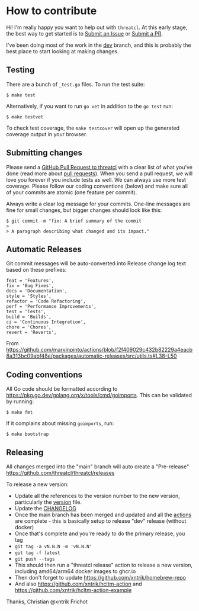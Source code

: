 # How to contribute

Hi! I'm really happy you want to help out with `threatcl`. At this early stage, the best way to get started is to [Submit an Issue](https://github.com/threatcl/threatcl/issues) or [Submit a PR](https://github.com/threatcl/threatcl/pulls).

I've been doing most of the work in the [dev](https://github.com/threatcl/threatcl/tree/dev) branch, and this is probably the best place to start looking at making changes.

## Testing

There are a bunch of `_test.go` files. To run the test suite:

```
$ make test
```

Alternatively, if you want to run `go vet` in addition to the `go test` run:

```
$ make testvet
```

To check test coverage, the `make testcover` will open up the generated coverage output in your browser.

## Submitting changes

Please send a [GitHub Pull Request to threatcl](https://github.com/threatcl/threatcl/pulls) with a clear list of what you've done (read more about [pull requests](http://help.github.com/pull-requests/)). When you send a pull request, we will love you forever if you include tests as well. We can always use more test coverage. Please follow our coding conventions (below) and make sure all of your commits are atomic (one feature per commit).

Always write a clear log message for your commits. One-line messages are fine for small changes, but bigger changes should look like this:

    $ git commit -m "fix: A brief summary of the commit
    > 
    > A paragraph describing what changed and its impact."

## Automatic Releases

Git commit messages will be auto-converted into Release change log text based on these prefixes:

```
feat = 'Features',
fix = 'Bug Fixes',
docs = 'Documentation',
style = 'Styles',
refactor = 'Code Refactoring',
perf = 'Performance Improvements',
test = 'Tests',
build = 'Builds',
ci = 'Continuous Integration',
chore = 'Chores',
revert = 'Reverts',
```

From https://github.com/marvinpinto/actions/blob/f2f409029c432b82229a4eacb8a313bc09abf48e/packages/automatic-releases/src/utils.ts#L38-L50

## Coding conventions

All Go code should be formatted according to https://pkg.go.dev/golang.org/x/tools/cmd/goimports. This can be validated by running:

```
$ make fmt
```

If it complains about missing `goimports`, run:

```
$ make bootstrap
```

## Releasing

All changes merged into the "main" branch will auto create a "Pre-release" https://github.com/threatcl/threatcl/releases

To release a new version:
* Update all the references to the version number to the new version, particularly the [version](version/version.go) file.
* Update the [CHANGELOG](CHANGELOG.md)
* Once the main branch has been merged and updated and all the [actions](https://github.com/threatcl/threatcl/actions) are complete - this is basically setup to release "dev" release (without docker)
* Once that's complete and you're ready to do the primary release, you tag
* `git tag -a vN.N.N -m 'vN.N.N'`
* `git tag -f latest`
* `git push --tags`
* This should then run a "threatcl release" action to release a new version, including amd64/arm64 docker images to ghcr.io
* Then don't forget to update https://github.com/xntrik/homebrew-repo
* And also https://github.com/xntrik/hcltm-action and https://github.com/xntrik/hcltm-action-example

Thanks,
Christian @xntrik Frichot
